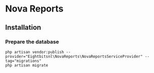 # Nova Reports

## Installation

### Prepare the database

```
php artisan vendor:publish --provider="Eightbitsnl\NovaReports\NovaReportsServiceProvider" --tag="migrations"
php artisan migrate
```